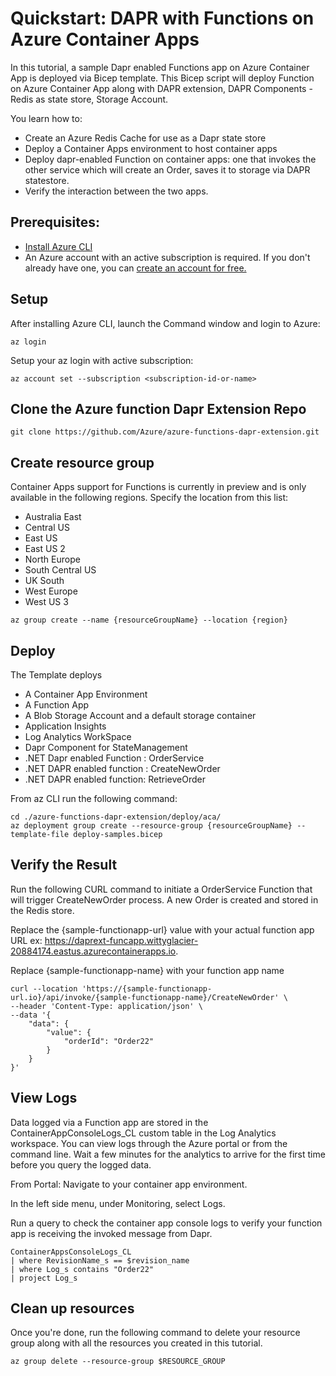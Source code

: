 # Quickstart: DAPR with Functions on Azure Container Apps

In this tutorial, a sample Dapr enabled Functions app on Azure Container App is deployed via Bicep template.
This Bicep script will deploy Function on Azure Container App along with DAPR extension, DAPR Components - Redis as state store, Storage Account.

You learn how to:

- Create an Azure Redis Cache for use as a Dapr state store
- Deploy a Container Apps environment to host container apps
- Deploy dapr-enabled Function on container apps: one that invokes the other service which will create an Order, saves it to storage via DAPR statestore.
- Verify the interaction between the two apps.

## Prerequisites:

- [Install Azure CLI](https://docs.microsoft.com/en-us/cli/azure/install-azure-cli)
- An Azure account with an active subscription is required. If you don't already have one, you can [create an account for free.](https://azure.microsoft.com/free/?WT.mc_id=A261C142F)

## Setup

After installing Azure CLI, launch the Command window and login to Azure:

```
az login
```
Setup  your az login with active subscription:

```
az account set --subscription <subscription-id-or-name>
```

## Clone the Azure function Dapr Extension Repo

```
git clone https://github.com/Azure/azure-functions-dapr-extension.git

```

## Create resource group

Container Apps support for Functions is currently in preview and is only available in the following regions. Specify the location from this list:

- Australia East
- Central US
- East US
- East US 2
- North Europe
- South Central US
- UK South
- West Europe
- West US 3

```
az group create --name {resourceGroupName} --location {region}
```

## Deploy 

The Template deploys 
- A Container App Environment
- A Function App
- A Blob Storage Account and a default storage container
- Application Insights
- Log Analytics WorkSpace
- Dapr Component for StateManagement
- .NET Dapr enabled Function :  OrderService
- .NET DAPR enabled function : CreateNewOrder
- .NET DAPR enabled function: RetrieveOrder

From az CLI run the following command:

```
cd ./azure-functions-dapr-extension/deploy/aca/
az deployment group create --resource-group {resourceGroupName} --template-file deploy-samples.bicep
```

## Verify the Result

Run the following CURL command to initiate a OrderService Function that will trigger CreateNewOrder process. A new Order is created and stored in the Redis store.

Replace the {sample-functionapp-url} value with your actual function app URL ex: https://daprext-funcapp.wittyglacier-20884174.eastus.azurecontainerapps.io.

Replace {sample-functionapp-name} with your function app name

```
curl --location 'https://{sample-functionapp-url.io}/api/invoke/{sample-functionapp-name}/CreateNewOrder' \
--header 'Content-Type: application/json' \
--data '{
    "data": {
        "value": {
            "orderId": "Order22"
        }
    }
}'
```

## View Logs

Data logged via a Function app are stored in the ContainerAppConsoleLogs_CL custom table in the Log Analytics workspace. You can view logs through the Azure portal or from the command line. Wait a few minutes for the analytics to arrive for the first time before you query the logged data.

From Portal: 
Navigate to your container app environment.

In the left side menu, under Monitoring, select Logs.

Run a query to check the container app console logs to verify your function app is receiving the invoked message from Dapr.

```
ContainerAppsConsoleLogs_CL
| where RevisionName_s == $revision_name
| where Log_s contains "Order22"
| project Log_s
```

## Clean up resources

Once you're done, run the following command to delete your resource group along with all the resources you created in this tutorial.

```
az group delete --resource-group $RESOURCE_GROUP
```
